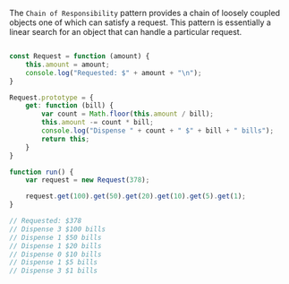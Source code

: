 The `Chain of Responsibility` pattern provides a chain of loosely coupled objects one of which can satisfy a request. This pattern is essentially a linear search for an object that can handle a particular request.

```javascript

const Request = function (amount) {
    this.amount = amount;
    console.log("Requested: $" + amount + "\n");
}

Request.prototype = {
    get: function (bill) {
        var count = Math.floor(this.amount / bill);
        this.amount -= count * bill;
        console.log("Dispense " + count + " $" + bill + " bills");
        return this;
    }
}

function run() {
    var request = new Request(378);

    request.get(100).get(50).get(20).get(10).get(5).get(1);
}

```

```javascript
// Requested: $378
// Dispense 3 $100 bills
// Dispense 1 $50 bills
// Dispense 1 $20 bills
// Dispense 0 $10 bills
// Dispense 1 $5 bills
// Dispense 3 $1 bills
```
